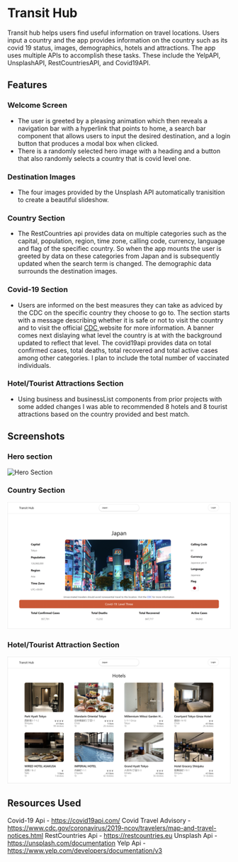 # Transit Hub
Transit hub helps users find useful information on travel locations. Users input a country and the app provides information on the country such as its covid 19 status, images, demographics, hotels and attractions. The app uses multiple APIs to accomplish these tasks. These include the YelpAPI, UnsplashAPI, RestCountriesAPI, and Covid19API.

## Features
### Welcome Screen
- The user is greeted by a pleasing animation which then reveals a navigation bar with a hyperlink that points to home, a search bar component that allows users to input the desired destination, and a login button that produces a modal box when clicked.
- There is a randomly selected hero image with a heading and a button that also randomly selects a country that is covid level one.
### Destination Images
- The four images provided by the Unsplash API automatically tranisition to create a beautiful slideshow.
### Country Section
- The RestCountries api provides data on multiple categories such as the capital, population, region, time zone, calling code, currency, language and flag of the specifiec country. So when the app mounts the user is greeted by data on these categories from Japan and is subsequently updated when the search term is changed. The demographic data surrounds the destination images.
### Covid-19 Section
- Users are informed on the best measures they can take as adviced by the CDC on the specific country they choose to go to. The section starts with a message describing whether it is safe or not to visit the country and to visit the official <a class="cdc-link" href="https://www.cdc.gov/coronavirus/2019-ncov/travelers/map-and-travel-notices.html" target="_blank" rel="noreferrer">CDC </a> website for more information. A banner comes next dislaying what level the country is at with the background updated to reflect that level. The covid19api provides data on total confirmed cases, total deaths, total recovered and total active cases among other categories. I plan to include the total number of vaccinated individuals.
### Hotel/Tourist Attractions Section
- Using business and businessList components from prior projects with some added changes I was able to recommended 8 hotels and 8 tourist attractions based on the country provided and best match.

## Screenshots
### Hero section
![Hero Section](https://github.com/TonyADI/transit-hub/blob/main/src/assets/images/screenshot3.png?raw=true)
<br />
### Country Section
![Country Section](https://github.com/TonyADI/transit-hub/blob/main/src/assets/images/screenshot1.png?raw=true)
<br />
### Hotel/Tourist Attraction Section
![Hotel/Tourist Attraction Section](https://github.com/TonyADI/transit-hub/blob/main/src/assets/images/screenshot2.png?raw=true)

## Resources Used
Covid-19 Api - https://covid19api.com/
Covid Travel Advisory - https://www.cdc.gov/coronavirus/2019-ncov/travelers/map-and-travel-notices.html
RestCountries Api - https://restcountries.eu
Unsplash Api - https://unsplash.com/documentation
Yelp Api - https://www.yelp.com/developers/documentation/v3


